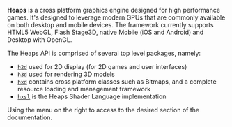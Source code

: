 **Heaps** is a cross platform graphics engine designed for high performance games. It's designed to leverage modern GPUs that are commonly available on both desktop and mobile devices. The framework currently supports HTML5 WebGL, Flash Stage3D, native Mobile (iOS and Android) and Desktop with OpenGL.

The Heaps API is comprised of several top level packages, namely:

- [`h2d`](https://github.com/ncannasse/heaps/wiki/H2D) used for 2D display (for 2D games and user interfaces)
- [`h3d`](https://github.com/ncannasse/heaps/wiki/H3D) used for rendering 3D models
- [`hxd`](https://github.com/ncannasse/heaps/wiki/HXD) contains cross platform classes such as Bitmaps, and a complete resource loading and management framework
- [`hxsl`](https://github.com/ncannasse/heaps/wiki/Shaders) is the Heaps Shader Language implementation

Using the menu on the right to access to the desired section of the documentation.